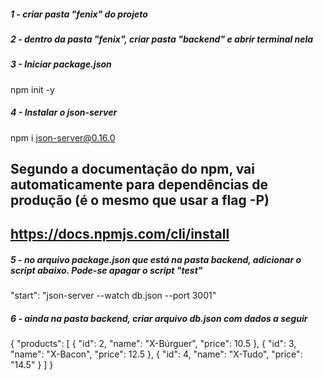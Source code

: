##### 1 - criar pasta "fenix" do projeto


##### 2 - dentro da pasta "fenix", criar pasta "backend" e abrir terminal nela


##### 3 - Iniciar package.json
npm init -y


##### 4 - Instalar o json-server
npm i json-server@0.16.0

## Segundo a documentação do npm, vai automaticamente para dependências de produção (é o mesmo que usar a flag -P)

## https://docs.npmjs.com/cli/install


##### 5 - no arquivo package.json que está na pasta backend, adicionar o script abaixo. Pode-se apagar o script "test"
"start": "json-server --watch db.json --port 3001"


##### 6 - ainda na pasta backend, criar arquivo db.json com dados a seguir
{
"products": [
    {
      "id": 2,
      "name": "X-Búrguer",
      "price": 10.5
    },
    {
      "id": 3,
      "name": "X-Bacon",
      "price": 12.5
    },
    {
      "id": 4,
      "name": "X-Tudo",
      "price": "14.5"
    }
  ]
}